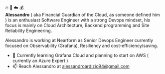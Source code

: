 
🔥 💂 ☁️ 💰  
**Alessandro** ( aka Financial Guardian of the Cloud, as someone defined him )  is an enthusiast Software Engineer with a strong Devops mindset, his focus is mainly on Cloud Architecture, Backend programming and Site Reliability Engineering.

Alessandro is working at Nearform as Senior Devops Engineer currently focused on Observability (Grafana), Resiliency and cost-efficiency/saving.

- 🌱 Currently learning Grafana Cloud and planning to start on AWS ( currently an Azure Expert )
- 📫 Reach Alessandro at alessandroardizio94@gmail.com 

<!---
pioardi/pioardi is a ✨ special ✨ repository because its `README.md` (this file) appears on your GitHub profile.
You can click the Preview link to take a look at your changes.
--->
